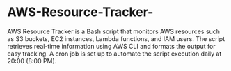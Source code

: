 # AWS-Resource-Tracker-
AWS Resource Tracker is a Bash script that monitors AWS resources such as S3 buckets, EC2 instances, Lambda functions, and IAM users. The script retrieves real-time information using AWS CLI and formats the output for easy tracking. A cron job is set up to automate the script execution daily at 20:00 (8:00 PM).
